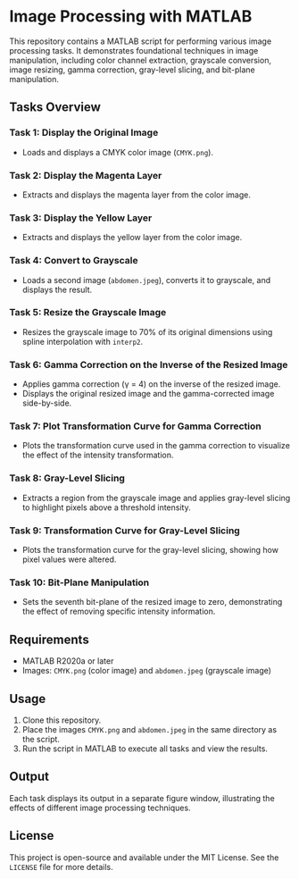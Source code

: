 # Image Processing with MATLAB

This repository contains a MATLAB script for performing various image processing tasks. It demonstrates foundational techniques in image manipulation, including color channel extraction, grayscale conversion, image resizing, gamma correction, gray-level slicing, and bit-plane manipulation. 

## Tasks Overview

### Task 1: Display the Original Image
- Loads and displays a CMYK color image (`CMYK.png`).
  
### Task 2: Display the Magenta Layer
- Extracts and displays the magenta layer from the color image.

### Task 3: Display the Yellow Layer
- Extracts and displays the yellow layer from the color image.

### Task 4: Convert to Grayscale
- Loads a second image (`abdomen.jpeg`), converts it to grayscale, and displays the result.

### Task 5: Resize the Grayscale Image
- Resizes the grayscale image to 70% of its original dimensions using spline interpolation with `interp2`.

### Task 6: Gamma Correction on the Inverse of the Resized Image
- Applies gamma correction (γ = 4) on the inverse of the resized image. 
- Displays the original resized image and the gamma-corrected image side-by-side.

### Task 7: Plot Transformation Curve for Gamma Correction
- Plots the transformation curve used in the gamma correction to visualize the effect of the intensity transformation.

### Task 8: Gray-Level Slicing
- Extracts a region from the grayscale image and applies gray-level slicing to highlight pixels above a threshold intensity.

### Task 9: Transformation Curve for Gray-Level Slicing
- Plots the transformation curve for the gray-level slicing, showing how pixel values were altered.

### Task 10: Bit-Plane Manipulation
- Sets the seventh bit-plane of the resized image to zero, demonstrating the effect of removing specific intensity information.

## Requirements
- MATLAB R2020a or later
- Images: `CMYK.png` (color image) and `abdomen.jpeg` (grayscale image)

## Usage
1. Clone this repository.
2. Place the images `CMYK.png` and `abdomen.jpeg` in the same directory as the script.
3. Run the script in MATLAB to execute all tasks and view the results.

## Output
Each task displays its output in a separate figure window, illustrating the effects of different image processing techniques. 

## License
This project is open-source and available under the MIT License. See the `LICENSE` file for more details.
